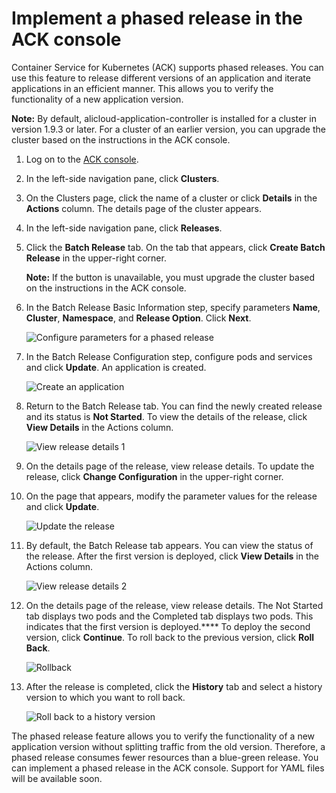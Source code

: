 # Implement a phased release in the ACK console

Container Service for Kubernetes \(ACK\) supports phased releases. You can use this feature to release different versions of an application and iterate applications in an efficient manner. This allows you to verify the functionality of a new application version.

**Note:** By default, alicloud-application-controller is installed for a cluster in version 1.9.3 or later. For a cluster of an earlier version, you can upgrade the cluster based on the instructions in the ACK console.

1.  Log on to the [ACK console](https://cs.console.aliyun.com).

2.  In the left-side navigation pane, click **Clusters**.

3.  On the Clusters page, click the name of a cluster or click **Details** in the **Actions** column. The details page of the cluster appears.

4.  In the left-side navigation pane, click **Releases**.

5.  Click the **Batch Release** tab. On the tab that appears, click **Create Batch Release** in the upper-right corner.

    **Note:** If the button is unavailable, you must upgrade the cluster based on the instructions in the ACK console.

6.  In the Batch Release Basic Information step, specify parameters **Name**, **Cluster**, **Namespace**, and **Release Option**. Click **Next**.

    ![Configure parameters for a phased release](https://static-aliyun-doc.oss-cn-hangzhou.aliyuncs.com/assets/img/en-US/3455359951/p8982.png)

7.  In the Batch Release Configuration step, configure pods and services and click **Update**. An application is created.

    ![Create an application](https://static-aliyun-doc.oss-cn-hangzhou.aliyuncs.com/assets/img/en-US/3455359951/p9004.png)

8.  Return to the Batch Release tab. You can find the newly created release and its status is **Not Started**. To view the details of the release, click **View Details** in the Actions column.

    ![View release details 1](https://static-aliyun-doc.oss-cn-hangzhou.aliyuncs.com/assets/img/en-US/3455359951/p9005.png)

9.  On the details page of the release, view release details. To update the release, click **Change Configuration** in the upper-right corner.

10. On the page that appears, modify the parameter values for the release and click **Update**.

    ![Update the release](https://static-aliyun-doc.oss-cn-hangzhou.aliyuncs.com/assets/img/en-US/4455359951/p9011.png)

11. By default, the Batch Release tab appears. You can view the status of the release. After the first version is deployed, click **View Details** in the Actions column.

    ![View release details 2](https://static-aliyun-doc.oss-cn-hangzhou.aliyuncs.com/assets/img/en-US/4455359951/p9014.png)

12. On the details page of the release, view release details. The Not Started tab displays two pods and the Completed tab displays two pods. This indicates that the first version is deployed.**** To deploy the second version, click **Continue**. To roll back to the previous version, click **Roll Back**.

    ![Rollback](https://static-aliyun-doc.oss-cn-hangzhou.aliyuncs.com/assets/img/en-US/4455359951/p9013.png)

13. After the release is completed, click the **History** tab and select a history version to which you want to roll back.

    ![Roll back to a history version](https://static-aliyun-doc.oss-cn-hangzhou.aliyuncs.com/assets/img/en-US/4455359951/p9015.png)


The phased release feature allows you to verify the functionality of a new application version without splitting traffic from the old version. Therefore, a phased release consumes fewer resources than a blue-green release. You can implement a phased release in the ACK console. Support for YAML files will be available soon.

